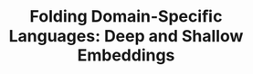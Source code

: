 ---
title: ! 'Folding Domain-Speciﬁc Languages: Deep and Shallow Embeddings'
paper-url: http://www.cs.ox.ac.uk/jeremy.gibbons/publications/embedding.pdf
authors:
- Jeremy Gibbons
type: paper
tags:
- DSLs
doHaskell-type: functional pearl
dohaskell-year: 2014
---